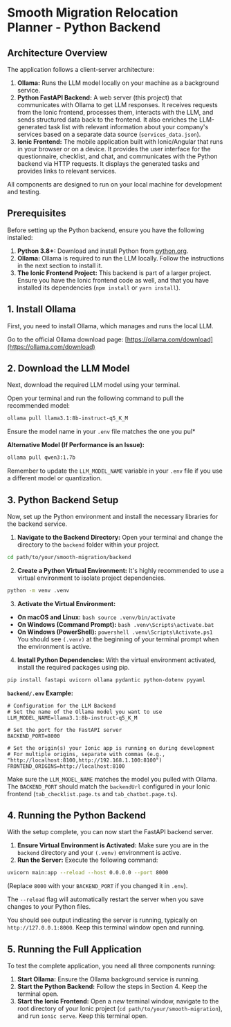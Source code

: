 # Smooth Migration Relocation Planner - Python Backend

## Architecture Overview

The application follows a client-server architecture:

1.  **Ollama:** Runs the LLM model locally on your machine as a background service.
2.  **Python FastAPI Backend:** A web server (this project) that communicates with Ollama to get LLM responses. It receives requests from the Ionic frontend, processes them, interacts with the LLM, and sends structured data back to the frontend. It also enriches the LLM-generated task list with relevant information about your company's services based on a separate data source (`services_data.json`).
3.  **Ionic Frontend:** The mobile application built with Ionic/Angular that runs in your browser or on a device. It provides the user interface for the questionnaire, checklist, and chat, and communicates with the Python backend via HTTP requests. It displays the generated tasks and provides links to relevant services.

All components are designed to run on your local machine for development and testing.

## Prerequisites

Before setting up the Python backend, ensure you have the following installed:

1.  **Python 3.8+:** Download and install Python from [python.org](https://www.python.org/downloads/).
2.  **Ollama:** Ollama is required to run the LLM locally. Follow the instructions in the next section to install it.
3.  **The Ionic Frontend Project:** This backend is part of a larger project. Ensure you have the Ionic frontend code as well, and that you have installed its dependencies (`npm install` or `yarn install`).

## 1. Install Ollama

First, you need to install Ollama, which manages and runs the local LLM.

Go to the official Ollama download page: [https://ollama.com/download](https://ollama.com/download)

## 2. Download the LLM Model

Next, download the required LLM model using your terminal.

Open your terminal and run the following command to pull the recommended model:

```bash
ollama pull llama3.1:8b-instruct-q5_K_M
```

Ensure the model name in your `.env` file matches the one you pul*

**Alternative Model (If Performance is an Issue):**

```bash
ollama pull qwen3:1.7b
```

Remember to update the `LLM_MODEL_NAME` variable in your `.env` file if you use a different model or quantization.

## 3. Python Backend Setup

Now, set up the Python environment and install the necessary libraries for the backend service.

1.  **Navigate to the Backend Directory:**
  Open your terminal and change the directory to the `backend` folder within your project.

  ```bash
  cd path/to/your/smooth-migration/backend
  ```

2.  **Create a Python Virtual Environment:**
  It's highly recommended to use a virtual environment to isolate project dependencies.

  ```bash
  python -m venv .venv
  ```

3.  **Activate the Virtual Environment:**

  *   **On macOS and Linux:**
    ```bash
    source .venv/bin/activate
    ```
  *   **On Windows (Command Prompt):**
    ```bash
    .venv\Scripts\activate.bat
    ```
  *   **On Windows (PowerShell):**
    ```powershell
    .venv\Scripts\Activate.ps1
    ```
  You should see `(.venv)` at the beginning of your terminal prompt when the environment is active.

4.  **Install Python Dependencies:**
  With the virtual environment activated, install the required packages using pip.

  ```bash
  pip install fastapi uvicorn ollama pydantic python-dotenv pyyaml
  ```
  

  **`backend/.env` Example:**

  ```dotenv
  # Configuration for the LLM Backend
  # Set the name of the Ollama model you want to use
  LLM_MODEL_NAME=llama3.1:8b-instruct-q5_K_M

  # Set the port for the FastAPI server
  BACKEND_PORT=8000

  # Set the origin(s) your Ionic app is running on during development
  # For multiple origins, separate with commas (e.g., "http://localhost:8100,http://192.168.1.100:8100")
  FRONTEND_ORIGINS=http://localhost:8100
  ```
  Make sure the `LLM_MODEL_NAME` matches the model you pulled with Ollama. The `BACKEND_PORT` should match the `backendUrl` configured in your Ionic frontend (`tab_checklist.page.ts` and `tab_chatbot.page.ts`).

## 4. Running the Python Backend

With the setup complete, you can now start the FastAPI backend server.

1.  **Ensure Virtual Environment is Activated:** Make sure you are in the `backend` directory and your `(.venv)` environment is active.
2.  **Run the Server:** Execute the following command:

  ```bash
  uvicorn main:app --reload --host 0.0.0.0 --port 8000
  ```
  (Replace `8000` with your `BACKEND_PORT` if you changed it in `.env`).

  The `--reload` flag will automatically restart the server when you save changes to your Python files.

  You should see output indicating the server is running, typically on `http://127.0.0.1:8000`. Keep this terminal window open and running.

## 5. Running the Full Application

To test the complete application, you need all three components running:

1.  **Start Ollama:** Ensure the Ollama background service is running.
2.  **Start the Python Backend:** Follow the steps in Section 4. Keep the terminal open.
3.  **Start the Ionic Frontend:** Open a *new* terminal window, navigate to the root directory of your Ionic project (`cd path/to/your/smooth-migration`), and run `ionic serve`. Keep this terminal open.
